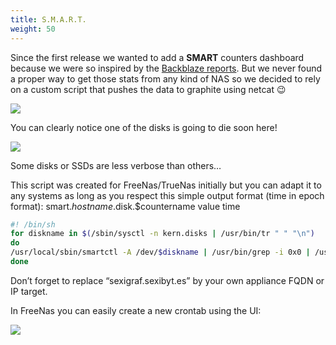 ```yaml
---
title: S.M.A.R.T.
weight: 50
---
```


Since the first release we wanted to add a **SMART** counters dashboard because we were so inspired by the [Backblaze reports](https://www.backblaze.com/blog/what-smart-stats-indicate-hard-drive-failures/). But we never found a proper way to get those stats from any kind of NAS so we decided to rely on a custom script that pushes the data to graphite using netcat 😉

![](/media/freenas_smart_0.png)

You can clearly notice one of the disks is going to die soon here!

![](/media/freenas_smart_2.png)

Some disks or SSDs are less verbose than others…

This script was created for FreeNas/TrueNas initially but you can adapt it to any systems as long as you respect this simple output format (time in epoch format): smart.$hostname.$disk.$countername value time

```bash
#! /bin/sh
for diskname in $(/sbin/sysctl -n kern.disks | /usr/bin/tr " " "\n")
do
/usr/local/sbin/smartctl -A /dev/$diskname | /usr/bin/grep -i 0x0 | /usr/bin/awk -v var="$diskname" '{system ("echo smart.$(/bin/hostname -s)" "." var "." $2 " "$10 " $(date +%s)")}'|/usr/bin/nc -w 3 sexigraf.sexibyt.es 2003
done
```

Don’t forget to replace “sexigraf.sexibyt.es” by your own appliance FQDN or IP target.

In FreeNas you can easily create a new crontab using the UI:

![](/media/freenas_smart_1.png)
